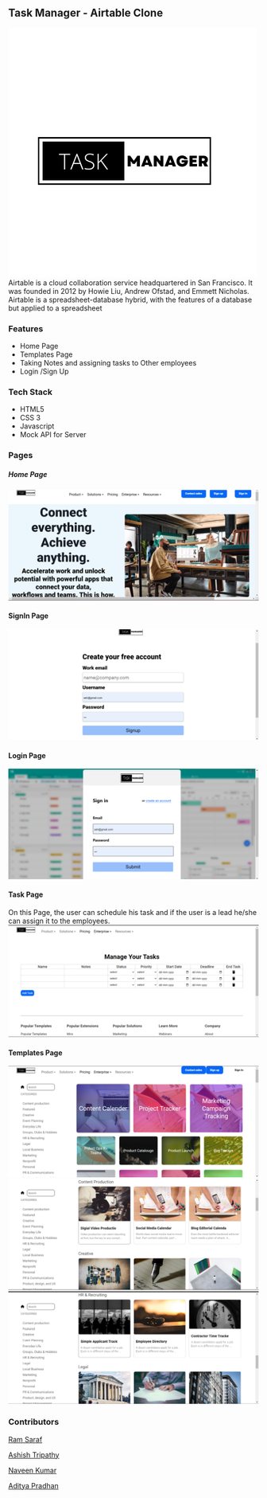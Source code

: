 ## Task Manager - Airtable Clone 
<img src="./Navbar\Picsart_22-12-16_21-00-00-099.png"/>
Airtable is a cloud collaboration service headquartered in San Francisco. It was founded in 2012 by Howie Liu, Andrew Ofstad, and Emmett Nicholas. Airtable is a spreadsheet-database hybrid, with the features of a database but applied to a spreadsheet

### Features
- Home Page
- Templates Page
- Taking Notes and assigning tasks to Other employees
- Login /Sign Up

### Tech Stack
- HTML5
- CSS 3
- Javascript
- Mock API for Server

### Pages
##### Home Page
<img src="./images/home.png">

#### SignIn Page
<img src="./images/siginin.png">

#### Login Page
<img src="./images/login.png">

#### Task Page
On this Page, the user can schedule his task and if the user is a lead he/she can assign it to the employees.
<img src="./images/task.png">

#### Templates Page
<img src="./images/templates.png">
<img src="./images/templates2.png">
<img src="./images/templates3.png">

### Contributors
[Ram Saraf](https://github.com/ramsarraf11)

[Ashish Tripathy](https://github.com/malonicester)

[Naveen Kumar](https://github.com/naveen13A)

[Aditya Pradhan](https://github.com/adilovesmom)